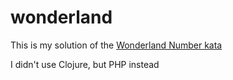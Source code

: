 # wonderland
This is my solution of the [Wonderland Number kata](https://github.com/gigasquid/wonderland-clojure-katas/tree/master/wonderland-number)

I didn't use Clojure, but PHP instead
